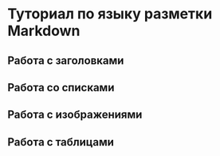 # Туториал по языку разметки Markdown

## Работа с заголовками


## Работа со списками


## Работа с изображениями


## Работа с таблицами